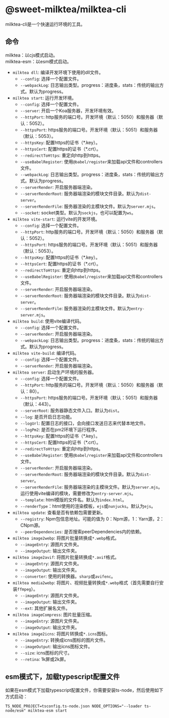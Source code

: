 # @sweet-milktea/milktea-cli

milktea-cli是一个快速运行环境的工具。

## 命令

milktea：以cjs模式启动。   
milktea-esm：以esm模式启动。

* `milktea dll`: 编译开发环境下使用的dll文件。
  * `--config`: 选择一个配置文件。
  * `--webpackLog`: 日志输出类型。progress：进度条，stats：传统的输出方式。默认为progress。
* `milktea start`: 运行开发环境。
  * `--config`: 选择一个配置文件。
  * `--server`: 开启一个Koa服务器，开发环境有效。
  * `--httpPort`: http服务的端口号。开发环境（默认：5050）和服务器（默认：5052）。
  * `--httpsPort`: https服务的端口号。开发环境（默认：5051）和服务器（默认：5053）。
  * `--httpsKey`: 配置https的证书（*.key）。
  * `--httpsCert`: 配置https的证书（*.crt）。
  * `--redirectToHttps`: 重定向http到https。
  * `--useBabelRegister`: 使用`@babel/register`来加载api文件和controllers文件。
  * `--webpackLog`: 日志输出类型。progress：进度条，stats：传统的输出方式。默认为progress。
  * `--serverRender`: 开启服务器端渲染。
  * `--serverRenderRoot`: 服务器端渲染的模块文件目录。默认为`dist-server`。
  * `--serverRenderFile`: 服务器渲染的主模块文件。默认为`server.mjs`。
  * `--socket`: socket类型。默认为`sockjs`，也可以配置为`ws`。
* `milktea vite-start`: 运行vite的开发环境。
  * `--config`: 选择一个配置文件。
  * `--httpPort`: http服务的端口号。开发环境（默认：5050）和服务器（默认：5052）。
  * `--httpsPort`: https服务的端口号。开发环境（默认：5051）和服务器（默认：5053）。
  * `--httpsKey`: 配置https的证书（*.key）。
  * `--httpsCert`: 配置https的证书（*.crt）。
  * `--redirectToHttps`: 重定向http到https。
  * `--useBabelRegister`: 使用`@babel/register`来加载api文件和controllers文件。
  * `--serverRender`: 开启服务器端渲染。
  * `--serverRenderRoot`: 服务器端渲染的模块文件目录。默认为`dist-server`。
  * `--serverRenderFile`: 服务器渲染的主模块文件。默认为`entry-server.mjs`。
* `milktea build`: 使用vite编译代码。
  * `--config`: 选择一个配置文件。
  * `--serverRender`: 开启服务器端渲染。
  * `--webpackLog`: 日志输出类型。progress：进度条，stats：传统的输出方式。默认为progress。
* `milktea vite-build`: 编译代码。
  * `--config`: 选择一个配置文件。
  * `--serverRender`: 开启服务器端渲染。
* `milktea server`: 启动生产环境的服务器。
  * `--config`: 选择一个配置文件。
  * `--httpPort`: http服务的端口号。开发环境（默认：5050）和服务器（默认：80）。
  * `--httpsPort`: https服务的端口号。开发环境（默认：5051）和服务器（默认：443）。
  * `--serverRoot`: 服务器静态文件入口。默认为`dist`。
  * `--log`: 是否开启日志功能。
  * `--logUrl`: 配置日志的接口，会向接口发送日志来代替本地文件。
  * `--logPm2`: 是否在pm2环境下运行程序。
  * `--httpsKey`: 配置https的证书（*.key）。
  * `--httpsCert`: 配置https的证书（*.crt）。
  * `--redirectToHttps`: 重定向http到https。
  * `--useBabelRegister`: 使用`@babel/register`来加载api文件和controllers文件。
  * `--serverRender`: 开启服务器端渲染。
  * `--serverRenderRoot`: 服务器端渲染的模块文件目录。默认为`dist-server`。 
  * `--serverRenderFile`: 服务器端渲染的主模块文件。默认为`server.mjs`。运行使用vite编译的模块，需要修改为`entry-server.mjs`。
  * `--template`: html模版的文件名。默认为`index.html`。
  * `--renderType`：html使用的渲染模板，`ejs`或`nunjucks`。默认为`ejs`。
* `milktea update`: 查看是否有依赖包需要更新。
  * `--registry`: Npm包信息地址。可能的值为 0：Npm源，1：Yarn源，2：CNpm源。
  * `--peerDependencies`: 是否搜索peerDependencies内的依赖。
* `milktea image2webp`: 将图片批量转换成`*.webp`格式。
  * `--imageEntry`: 源图片文件夹。
  * `--imageOutput`: 输出文件夹。
* `milktea image2avif`: 将图片批量转换成`*.avif`格式。
  * `--imageEntry`: 源图片文件夹。
  * `--imageOutput`: 输出文件夹。
  * `--converter`: 使用的转换器。`sharp`或`avifenc`。
* `milktea media2webp`: 将图片、视频批量转换成`*.webp`格式（首先需要自行安装`ffmpeg`）。
  * `--imageEntry`: 源图片文件夹。
  * `--imageOutput`: 输出文件夹。
  * `--ext`: 其他扩展名文件。
* `milktea imageCompress`: 图片批量压缩。
  * `--imageEntry`: 源图片文件夹。
  * `--imageOutput`: 输出文件夹。
* `milktea image2icns`: 将图片转换成`*.icns`图标。
  * `--imageEntry`: 转换成icns图标的图片文件。
  * `--imageOutput`: 输出icns图标文件。
  * `--size`: icns图标的尺寸。
  * `--retina`: 1k屏或2k屏。
  
## esm模式下，加载typescript配置文件

如果在esm模式下加载typescript配置文件，你需要安装ts-node，然后使用如下方式启动：

```shell
TS_NODE_PROJECT=tsconfig.ts-node.json NODE_OPTIONS="--loader ts-node/esm" milktea-esm start
```